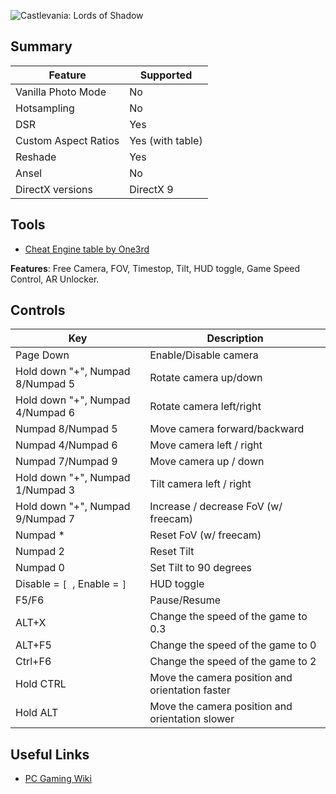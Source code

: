 ![Castlevania: Lords of Shadow](\Images\castlevania_lords_of_shadows.png "Shot by One3rd")

## Summary

Feature | Supported
--|--
Vanilla Photo Mode | No
Hotsampling | No
DSR | Yes
Custom Aspect Ratios | Yes (with table)
Reshade | Yes
Ansel | No
DirectX versions | DirectX 9
 
## Tools

* [Cheat Engine table by One3rd](..\CheatTables\CastlevaniaLoSUE_1.5.CT)  

**Features**: Free Camera, FOV, Timestop, Tilt, HUD toggle, Game Speed Control, AR Unlocker.

## Controls

Key	| Description
-|-
Page Down | Enable/Disable camera 
Hold down "+", Numpad 8/Numpad 5 | Rotate camera up/down 
Hold down "+", Numpad 4/Numpad 6 | Rotate camera left/right 
Numpad 8/Numpad 5 | Move camera forward/backward 
Numpad 4/Numpad 6 | Move camera left / right 
Numpad 7/Numpad 9 | Move camera up / down 
Hold down "+", Numpad 1/Numpad 3 | Tilt camera left / right 
Hold down "+", Numpad 9/Numpad 7 | Increase / decrease FoV (w/ freecam) 
Numpad * | Reset FoV (w/ freecam) 
Numpad 2 | Reset Tilt
Numpad 0 | Set Tilt to 90 degrees
Disable = `[ `, Enable = `]` | HUD toggle 
F5/F6 | Pause/Resume
ALT+X | Change the speed of the game to 0.3
ALT+F5 | Change the speed of the game to 0
Ctrl+F6 | Change the speed of the game to 2
Hold CTRL | Move the camera position and orientation faster
Hold ALT | Move the camera position and orientation slower

## Useful Links

* [PC Gaming Wiki](https://www.pcgamingwiki.com/wiki/Castlevania:_Lords_of_Shadow)